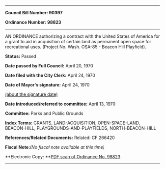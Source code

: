 

********

**Council Bill Number: 90397**
   
**Ordinance Number: 98823**
********

 AN ORDINANCE authorizing a contract with the United States of America for a grant to aid in acquisition of certain land as permanent open space for recreational uses. (Project No. Wash. OSA-85 - Beacon Hill Playfield).

**Status:** Passed
   
**Date passed by Full Council:** April 20, 1970
   
**Date filed with the City Clerk:** April 24, 1970
   
**Date of Mayor's signature:** April 24, 1970
   
[(about the signature date)](/~public/approvaldate.htm)
   
   
   
**Date introduced/referred to committee:** April 13, 1970
   
**Committee:** Parks and Public Grounds
   
   
**Index Terms:** GRANTS, LAND-ACQUISITION, OPEN-SPACE-LAND, BEACON-HILL, PLAYGROUNDS-AND-PLAYFIELDS, NORTH-BEACON-HILL

**References/Related Documents:** Related: CF 266420

**Fiscal Note:**_(No fiscal note available at this time)_

**Electronic Copy: **[PDF scan of Ordinance No. 98823](/~archives/Ordinances/Ord_98823.pdf)

********

